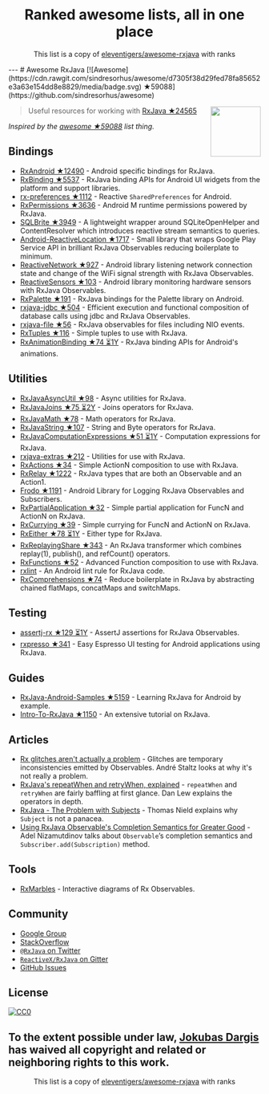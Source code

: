 <h1 align="center">
Ranked awesome lists, all in one place
</h1>
<p align="center">
	This list is a copy of <a href="http://github.com/eleventigers/awesome-rxjava">eleventigers/awesome-rxjava</a> with ranks
</p>
---
# Awesome RxJava [![Awesome](https://cdn.rawgit.com/sindresorhus/awesome/d7305f38d29fed78fa85652e3a63e154dd8e8829/media/badge.svg) ★59088](https://github.com/sindresorhus/awesome)

[<img src="http://reactivex.io/assets/Rx_Logo_S.png" align="right" width="100">](http://reactivex.io/)

> Useful resources for working with [RxJava ★24565](https://github.com/ReactiveX/RxJava)

*Inspired by the [awesome ★59088](https://github.com/sindresorhus/awesome) list thing.*

## Bindings

* [RxAndroid ★12490](https://github.com/ReactiveX/RxAndroid) - Android specific bindings for RxJava.
* [RxBinding ★5537](https://github.com/JakeWharton/RxBinding) - RxJava binding APIs for Android UI widgets from the platform and support libraries.
* [rx-preferences ★1112](https://github.com/f2prateek/rx-preferences) - Reactive `SharedPreferences` for Android.
* [RxPermissions ★3636](https://github.com/tbruyelle/RxPermissions) - Android M runtime permissions powered by RxJava.
* [SQLBrite ★3949](https://github.com/square/sqlbrite) - A lightweight wrapper around SQLiteOpenHelper and ContentResolver which introduces reactive stream semantics to queries.
* [Android-ReactiveLocation ★1717](https://github.com/mcharmas/Android-ReactiveLocation) - Small library that wraps Google Play Service API in brilliant RxJava Observables reducing boilerplate to minimum.
* [ReactiveNetwork ★927](https://github.com/pwittchen/ReactiveNetwork) - Android library listening network connection state and change of the WiFi signal strength with RxJava Observables.
* [ReactiveSensors ★103](https://github.com/pwittchen/ReactiveSensors) - Android library monitoring hardware sensors with RxJava Observables.
* [RxPalette ★191](https://github.com/hzsweers/RxPalette) - RxJava bindings for the Palette library on Android.
* [rxjava-jdbc ★504](https://github.com/davidmoten/rxjava-jdbc) - Efficient execution and functional composition of database calls using jdbc and RxJava Observables.
* [rxjava-file ★56](https://github.com/davidmoten/rxjava-file) - RxJava observables for files including NIO events.
* [RxTuples ★116](https://github.com/pakoito/RxTuples) - Simple tuples to use with RxJava.
* [RxAnimationBinding ★74 ⏳1Y](https://github.com/blipinsk/RxAnimationBinding) - RxJava binding APIs for Android's animations.

## Utilities
* [RxJavaAsyncUtil ★98](https://github.com/ReactiveX/RxJavaAsyncUtil) - Async utilities for RxJava.
* [RxJavaJoins ★75 ⏳2Y](https://github.com/ReactiveX/RxJavaJoins) - Joins operators for RxJava.
* [RxJavaMath ★78](https://github.com/ReactiveX/RxJavaMath) - Math operators for RxJava.
* [RxJavaString ★107](https://github.com/ReactiveX/RxJavaString) - 
String and Byte operators for RxJava.
* [RxJavaComputationExpressions ★51 ⏳1Y](https://github.com/ReactiveX/RxJavaComputationExpressions) - Computation expressions for RxJava.
* [rxjava-extras ★212](https://github.com/davidmoten/rxjava-extras) - Utilities for use with RxJava.
* [RxActions ★34](https://github.com/pakoito/RxActions) - Simple ActionN composition to use with RxJava.
* [RxRelay ★1222](https://github.com/JakeWharton/RxRelay) - RxJava types that are both an Observable and an Action1.
* [Frodo ★1191](https://github.com/android10/frodo) - Android Library for Logging RxJava Observables and Subscribers.
* [RxPartialApplication ★32](https://github.com/pakoito/RxPartialApplication) - Simple partial application for FuncN and ActionN on RxJava.
* [RxCurrying ★39](https://github.com/pakoito/RxCurrying) - Simple currying for FuncN and ActionN on RxJava.
* [RxEither ★78 ⏳1Y](https://github.com/eleventigers/rxeither) - Either type for RxJava.
* [RxReplayingShare ★343](https://github.com/JakeWharton/RxReplayingShare) - An RxJava transformer which combines replay(1), publish(), and refCount() operators.
* [RxFunctions ★52](https://github.com/pakoito/RxFunctions) - Advanced Function composition to use with RxJava.
* [rxlint](https://bitbucket.org/littlerobots/rxlint) - An Android lint rule for RxJava code.
* [RxComprehensions ★74](https://github.com/pakoito/RxComprehensions) - Reduce boilerplate in RxJava by abstracting chained flatMaps, concatMaps and switchMaps.

## Testing
* [assertj-rx ★129 ⏳1Y](https://github.com/ribot/assertj-rx) - AssertJ assertions for RxJava Observables.
* [rxpresso ★341](https://github.com/novoda/rxpresso) - Easy Espresso UI testing for Android applications using RxJava.

## Guides

* [RxJava-Android-Samples ★5159](https://github.com/kaushikgopal/RxJava-Android-Samples) - Learning RxJava for Android by example.
* [Intro-To-RxJava ★1150](https://github.com/Froussios/Intro-To-RxJava) - An extensive tutorial on RxJava.

## Articles

* [Rx glitches aren't actually a problem](http://staltz.com/rx-glitches-arent-actually-a-problem.html) - Glitches are temporary inconsistencies emitted by Observables. André Staltz looks at why it's not really a problem.
* [RxJava's repeatWhen and retryWhen, explained](http://blog.danlew.net/2016/01/25/rxjavas-repeatwhen-and-retrywhen-explained/) - `repeatWhen` and `retryWhen` are fairly baffling at first glance. Dan Lew explains the operators in depth.
* [RxJava - The Problem with Subjects](http://tomstechnicalblog.blogspot.co.uk/2016/03/rxjava-problem-with-subjects.html) - Thomas Nield explains why `Subject` is not a panacea.
* [Using RxJava Observable's Completion Semantics for Greater Good](https://adelnizamutdinov.github.io/blog/2015/01/23/using-rxjavas-observable-semantics-for-greater-good/) - Adel Nizamutdinov talks about `Observable`’s completion semantics and `Subscriber.add(Subscription)` method.

## Tools

* [RxMarbles](http://rxmarbles.com/) - Interactive diagrams of Rx Observables.

## Community

* [Google Group](http://groups.google.com/d/forum/rxjava)
* [StackOverflow](http://stackoverflow.com/search?q=rx-java)
* [`@RxJava` on Twitter](http://twitter.com/RxJava)
* [`ReactiveX/RxJava` on Gitter](https://gitter.im/ReactiveX/RxJava)
* [GitHub Issues](https://github.com/ReactiveX/RxJava/issues)

## License

[![CC0](https://i.creativecommons.org/p/zero/1.0/88x31.png)](https://creativecommons.org/publicdomain/zero/1.0/)

To the extent possible under law, [Jokubas Dargis](http://jokubasdargis.net/) has waived all copyright and related or neighboring rights to this work.
---
<p align="center">
	This list is a copy of <a href="http://github.com/eleventigers/awesome-rxjava">eleventigers/awesome-rxjava</a> with ranks
</p>

<script>
  (function(i,s,o,g,r,a,m){i['GoogleAnalyticsObject']=r;i[r]=i[r]||function(){
  (i[r].q=i[r].q||[]).push(arguments)},i[r].l=1*new Date();a=s.createElement(o),
  m=s.getElementsByTagName(o)[0];a.async=1;a.src=g;m.parentNode.insertBefore(a,m)
  })(window,document,'script','https://www.google-analytics.com/analytics.js','ga');

  ga('create', 'UA-100705027-1', 'auto');
  ga('send', 'pageview');

</script>
